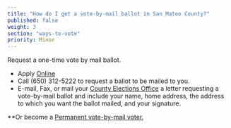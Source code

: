 ```yaml
---
title: "How do I get a vote-by-mail ballot in San Mateo County?"
published: false
weight: 3
section: "ways-to-vote"
priority: Minor
---
```


Request a one-time vote by mail ballot.  
- Apply [Online](https://www.shapethefuture.org/elections/2016/june/votingoptions/vbm/)  
- Call (650) 312-5222 to request a ballot to be mailed to you.  
- E-mail, Fax, or mail your [County Elections Office](#section-election-office-contact) a letter requesting a vote-by-mail ballot and include your name, home address, the address to which you want the ballot mailed, and your signature.  

**Or become a [Permanent vote-by-mail voter.](https://www.shapethefuture.org/votingoptions/permanentvbm/)  
